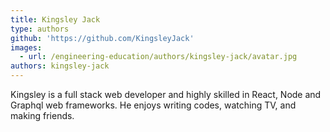 ```yaml
---
title: Kingsley Jack
type: authors
github: 'https://github.com/KingsleyJack'
images:
  - url: /engineering-education/authors/kingsley-jack/avatar.jpg
authors: kingsley-jack
---
```

Kingsley is a full stack web developer and highly skilled in React, Node and Graphql web frameworks. He enjoys writing codes, watching TV, and making friends.
